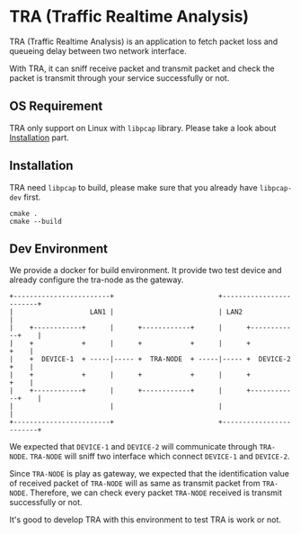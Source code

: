 # TRA (Traffic Realtime Analysis)

TRA (Traffic Realtime Analysis) is an application to fetch packet loss and queueing delay between two network interface.

With TRA, it can sniff receive packet and transmit packet and check the packet is transmit through your service successfully or not.

## OS Requirement

TRA only support on Linux with `libpcap` library. Please take a look about [Installation](#Installation) part.

## Installation

TRA need `libpcap` to build, please make sure that you already have `libpcap-dev` first.

```
cmake .
cmake --build
```

## Dev Environment

We provide a docker for build environment. It provide two test device and already configure the tra-node as the gateway.

```
+------------------------+                          +------------------------+
|                   LAN1 |                          | LAN2                   |
|    +------------+      |      +------------+      |      +------------+    |
|    +            +      |      +            +      |      +            +    |
|    +  DEVICE-1  + -----|----- +  TRA-NODE  + -----|----- +  DEVICE-2  +    |
|    +            +      |      +            +      |      +            +    |
|    +------------+      |      +------------+      |      +------------+    |
|                        |                          |                        |
+------------------------+                          +------------------------+
```

We expected that `DEVICE-1` and `DEVICE-2` will communicate through `TRA-NODE`. `TRA-NODE` will sniff two interface which connect `DEVICE-1` and `DEVICE-2`.

Since `TRA-NODE` is play as gateway, we expected that the identification value of received packet of `TRA-NODE` will as same as transmit packet from `TRA-NODE`. Therefore, we can check every packet `TRA-NODE` received is transmit successfully or not.

It's good to develop TRA with this environment to test TRA is work or not.